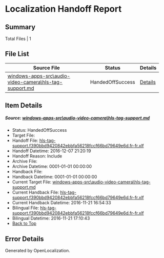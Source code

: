 # <a name='report-top'></a> Localization Handoff Report

## Summary
 Total Files | 1

## File List
 Source File | Status | Details 
 ----------- | ------ | ------- 
 [windows-apps-src\audio-video-camera\hls-tag-support.md](https://cpubwin.visualstudio.com/windows-uwp/_git/windows-uwp/commit/61feba54418ad7ba8f089737ebf52d12c466b7a7?path=windows-apps-src%2Faudio-video-camera%2Fhls-tag-support.md&_a=contents) | HandedOffSuccess | [Details](#5575a56838eae98c0d79dff61e1afaa8cf87ee861634)

## Item Details
##### <a name='5575a56838eae98c0d79dff61e1afaa8cf87ee861634'></a> Source: [windows-apps-src\audio-video-camera\hls-tag-support.md](https://cpubwin.visualstudio.com/windows-uwp/_git/windows-uwp/commit/61feba54418ad7ba8f089737ebf52d12c466b7a7?path=windows-apps-src%2Faudio-video-camera%2Fhls-tag-support.md&_a=contents)
* Status: HandedOffSuccess
* Target File: 
* Handoff File: [hls-tag-support.f390bbd9420842ebbfa56218fccf66bd79649e6d.fr-fr.xlf](https://cpubwin.visualstudio.com/windows-uwp/_git/WDCLib.handoff/commit/16de4dd979fbba70896743a3a03455e5ef62e19d?path=ol-handoff%2Fcpubwin%2Fwindows-uwp.fr-fr%2Fmaster%2Fhls-tag-support.f390bbd9420842ebbfa56218fccf66bd79649e6d.fr-fr.xlf&_a=contents)
* Handoff Datetime: 2016-12-07 21:20:19
* Handoff Reason: Include
* Archive File: 
* Archive Datetime: 0001-01-01 00:00:00
* Handback File: 
* Handback Datetime: 0001-01-01 00:00:00
* Current Target File: [windows-apps-src\audio-video-camera\hls-tag-support.md](https://cpubwin.visualstudio.com/windows-uwp/_git/windows-uwp.fr-fr/commit/b499722b387bb5bf9961078746547751e280aace?path=windows-apps-src%2Faudio-video-camera%2Fhls-tag-support.md&_a=contents)
* Current Handback File: [hls-tag-support.f390bbd9420842ebbfa56218fccf66bd79649e6d.fr-fr.xlf](https://cpubwin.visualstudio.com/windows-uwp/_git/WDCLib.handback/commit/a2b58f321961fe8e5a80c86cd6d53f983c3d6f0e?path=ol-handback%2Fcpubwin%2Fwindows-uwp.fr-fr%2Fmaster%2Fhls-tag-support.f390bbd9420842ebbfa56218fccf66bd79649e6d.fr-fr.xlf&_a=contents)
* Current Handback Datetime: 2016-11-21 16:54:33
* Bilingual File: [hls-tag-support.f390bbd9420842ebbfa56218fccf66bd79649e6d.fr-fr.xlf](https://cpubwin.visualstudio.com/windows-uwp/_git/WDCLib.handback/commit/a2b58f321961fe8e5a80c86cd6d53f983c3d6f0e?path=ol-handback%2Fcpubwin%2Fwindows-uwp.fr-fr%2Fmaster%2Fhls-tag-support.f390bbd9420842ebbfa56218fccf66bd79649e6d.fr-fr.xlf&_a=contents)
* Bilingual Datetime: 2016-11-21 17:10:43
* [Back to Top](#report-top)


## Error Details

Generated by OpenLocalization.
